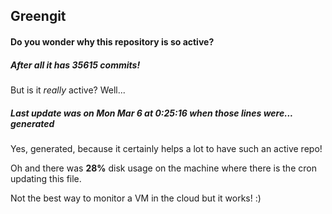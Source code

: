## Greengit

#### Do you wonder why this repository is so active?

##### After all it has 35615 commits!

But is it *really* active? Well...

##### Last update was on Mon Mar 6 at 0:25:16 when those lines were... generated

Yes, generated, because it certainly helps a lot to have such an active repo!

Oh and there was **28%** disk usage on the machine
where there is the cron updating this file.

Not the best way to monitor a VM in the cloud but it works! :)

